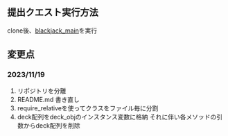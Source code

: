 ## 提出クエスト実行方法
clone後、[blackjack_main](./blackjack_main.rb)を実行

## 変更点
### 2023/11/19
1. リポジトリを分離
2. README.md 書き直し
3. require_relativeを使ってクラスをファイル毎に分割
4. deck配列をdeck_objのインスタンス変数に格納 それに伴い各メソッドの引数からdeck配列を削除